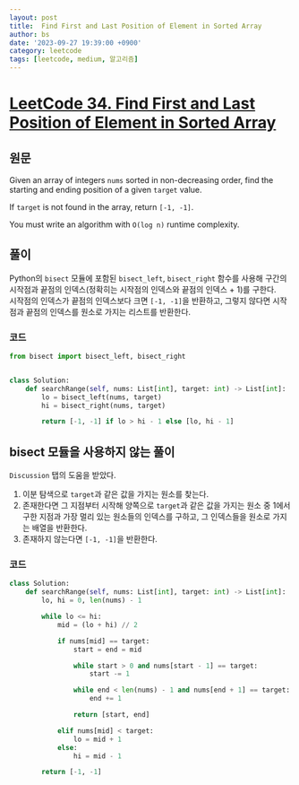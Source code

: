 ```yaml
---
layout: post
title:  Find First and Last Position of Element in Sorted Array
author: bs
date: '2023-09-27 19:39:00 +0900'
category: leetcode
tags: [leetcode, medium, 알고리즘]
---
```


# [LeetCode 34. Find First and Last Position of Element in Sorted Array](https://leetcode.com/problems/find-first-and-last-position-of-element-in-sorted-array/)

## 원문
Given an array of integers `nums` sorted in non-decreasing order, find the starting and ending position of a given `target` value.

If `target` is not found in the array, return `[-1, -1]`.

You must write an algorithm with `O(log n)` runtime complexity.

## 풀이
Python의 `bisect` 모듈에 포함된 `bisect_left`, `bisect_right` 함수를 사용해 구간의 시작점과 끝점의 인덱스(정확히는 시작점의 인덱스와 끝점의 인덱스 + 1)를 구한다.<br>
시작점의 인덱스가 끝점의 인덱스보다 크면 `[-1, -1]`을 반환하고, 그렇지 않다면 시작점과 끝점의 인덱스를 원소로 가지는 리스트를 반환한다.

### 코드
```python
from bisect import bisect_left, bisect_right


class Solution:
    def searchRange(self, nums: List[int], target: int) -> List[int]:
        lo = bisect_left(nums, target)
        hi = bisect_right(nums, target)

        return [-1, -1] if lo > hi - 1 else [lo, hi - 1]
```

## bisect 모듈을 사용하지 않는 풀이
`Discussion` 탭의 도움을 받았다.

1. 이분 탐색으로 `target`과 같은 값을 가지는 원소를 찾는다.
2. 존재한다면 그 지점부터 시작해 양쪽으로 `target`과 같은 값을 가지는 원소 중 1에서 구한 지점과 가장 멀리 있는 원소들의 인덱스를 구하고, 그 인덱스들을 원소로 가지는 배열을 반환한다.
3. 존재하지 않는다면 `[-1, -1]`을 반환한다.

### 코드
```python
class Solution:
    def searchRange(self, nums: List[int], target: int) -> List[int]:
        lo, hi = 0, len(nums) - 1

        while lo <= hi:
            mid = (lo + hi) // 2

            if nums[mid] == target:
                start = end = mid

                while start > 0 and nums[start - 1] == target:
                    start -= 1

                while end < len(nums) - 1 and nums[end + 1] == target:
                    end += 1

                return [start, end]

            elif nums[mid] < target:
                lo = mid + 1
            else:
                hi = mid - 1

        return [-1, -1]
```